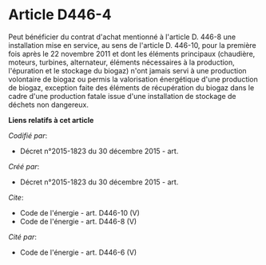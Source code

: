 # Article D446-4

Peut bénéficier du contrat d'achat mentionné à l'article D. 446-8 une installation mise en service, au sens de l'article D.
446-10, pour la première fois après le 22 novembre 2011 et dont les éléments principaux (chaudière, moteurs, turbines,
alternateur, éléments nécessaires à la production, l'épuration et le stockage du biogaz) n'ont jamais servi à une production
volontaire de biogaz ou permis la valorisation énergétique d'une production de biogaz, exception faite des éléments de
récupération du biogaz dans le cadre d'une production fatale issue d'une installation de stockage de déchets non dangereux.

**Liens relatifs à cet article**

_Codifié par_:

  - Décret n°2015-1823 du 30 décembre 2015 - art.

_Créé par_:

  - Décret n°2015-1823 du 30 décembre 2015 - art.

_Cite_:

  - Code de l'énergie - art. D446-10 (V)
  - Code de l'énergie - art. D446-8 (V)

_Cité par_:

  - Code de l'énergie - art. D446-6 (V)
